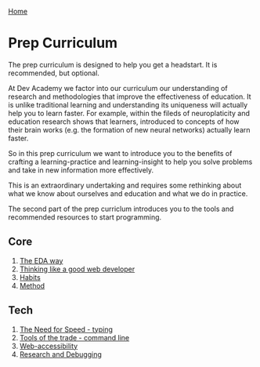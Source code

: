 [Home](/README.md)

# Prep Curriculum

The prep curriculum is designed to help you get a headstart. It is recommended, but optional. 

At Dev Academy we factor into our curriculum our understanding of research and methodologies that improve the effectiveness of education. It is unlike traditional learning and understanding its uniqueness will actually help you to learn faster. For example, within the fileds of neuroplaticity and education research shows that learners, introduced to concepts of how their brain works (e.g. the formation of new neural networks) actually learn faster. 

So in this prep curriculum we want to introduce you to the benefits of crafting a learning-practice and learning-insight to help you solve problems and take in new information more effectively. 

This is an extraordinary undertaking and requires some rethinking about what we know about ourselves and education and what we do in practice. 

The second part of the prep curriclum introduces you to the tools and recommended resources to start programming. 

## Core

1. [The EDA way]()
2. [Thinking like a good web developer]()
3. [Habits]()       
4. [Method]()

## Tech
1. [The Need for Speed - typing](typing.md)  
2. [Tools of the trade - command line](command-line.md)
2. [Web-accessibility](web-accessibility.md)
3. [Research and Debugging](research-and-debugging.md)


